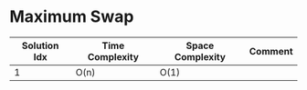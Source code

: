 # Maximum Swap

| Solution Idx | Time Complexity | Space Complexity | Comment |
| ------------ | --------------- | ---------------- | ------- |
| 1            | O(n)            | O(1)             |         |
